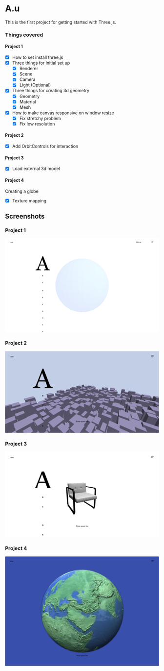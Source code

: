 # A.u

This is the first project for getting started with Three.js.

### Things covered

#### Project 1

- [x] How to set install three.js
- [x] Three things for initial set up
  - [x] Renderer
  - [x] Scene
  - [x] Camera
  - [x] Light (Optional)
- [x] Three things for creating 3d geometry
  - [x] Geometry
  - [x] Material
  - [x] Mesh
- [x] How to make canvas responsive on window resize
  - [x] Fix stretchy problem
  - [x] Fix low resolution

#### Project 2

- [x] Add OrbitControls for interaction

#### Project 3

- [x] Load external 3d model

#### Project 4

Creating a globe

- [x] Texture mapping

## Screenshots

### Project 1

![screenshot 1](screenshots/screenshot-1.png)

### Project 2

![screenshot 2](screenshots/screenshot-2.png)

### Project 3

![screenshot 3](screenshots/screenshot-3.png)

### Project 4

![screenshot 4](screenshots/screenshot-4.png)
